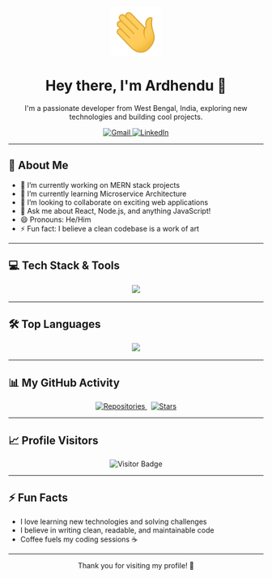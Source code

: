 <div align="center">
  <!-- GIF at the top -->
  <img src="https://raw.githubusercontent.com/ABSphreak/ABSphreak/master/gifs/Hi.gif" width="100px" />

  <h1 align="center">Hey there, I'm Ardhendu 👋</h1>
  <p>I'm a passionate developer from West Bengal, India, exploring new technologies and building cool projects.</p>

  <!-- Badges -->
  <a href="mailto:ardhenduroy2002@gmail.com">
    <img src="https://img.shields.io/badge/Gmail-D14836?style=for-the-badge&logo=gmail&logoColor=white" alt="Gmail"/>
  </a>
  <a href="https://www.linkedin.com/in/ardhendu-roy/" target="_blank">
    <img src="https://img.shields.io/badge/LinkedIn-0077B5?style=for-the-badge&logo=linkedin&logoColor=white" alt="LinkedIn"/>
  </a>
</div>

---

## 🚀 About Me
- 🔭 I’m currently working on MERN stack projects  
- 🌱 I’m currently learning Microservice Architecture  
- 👯 I’m looking to collaborate on exciting web applications  
- 💬 Ask me about React, Node.js, and anything JavaScript!  
- 😄 Pronouns: He/Him  
- ⚡ Fun fact: I believe a clean codebase is a work of art  

---

## 💻 Tech Stack & Tools
<p align="center">
  <img src="https://skillicons.dev/icons?i=cpp,js,ts,html,tailwind,react,nextjs,nodejs,express,mongodb,postgresql,java,aws,docker,git,vscode&perline=5" />
</p>

---

## 🛠 Top Languages
<p align="center">
  <img src="https://github-readme-stats.vercel.app/api/top-langs/?username=ardhendu66&layout=compact&theme=tokyonight" />
</p>

---

## 📊 My GitHub Activity
<p align="center">
  <a href="https://github.com/ardhendu66?tab=repositories">
    <img alt="Repositories" src="https://img.shields.io/badge/My%20Repositories-159?style=for-the-badge&logo=github&color=blueviolet">
  </a>
  &nbsp;
  <a href="https://github.com/ardhendu66?tab=stars">
    <img alt="Stars" src="https://img.shields.io/badge/My%20Stars-3?style=for-the-badge&logo=star&color=gold">
  </a>
</p>

---

## 📈 Profile Visitors
<p align="center">
  <img src="https://visitor-badge.glitch.me/badge?page_id=ardhendu66.ardhendu66" alt="Visitor Badge" />
</p>

---

## ⚡ Fun Facts
- I love learning new technologies and solving challenges  
- I believe in writing clean, readable, and maintainable code  
- Coffee fuels my coding sessions ☕  

---

<div align="center">
<p>Thank you for visiting my profile! 🙏</p>
</div>
